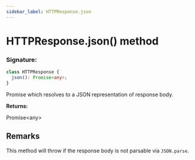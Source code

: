```yaml
---
sidebar_label: HTTPResponse.json
---
```


# HTTPResponse.json() method

### Signature:

```typescript
class HTTPResponse {
  json(): Promise<any>;
}
```

Promise which resolves to a JSON representation of response body.

**Returns:**

Promise&lt;any&gt;

## Remarks

This method will throw if the response body is not parsable via `JSON.parse`.
